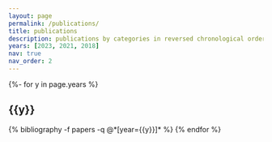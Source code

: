 ```yaml
---
layout: page
permalink: /publications/
title: publications
description: publications by categories in reversed chronological order. generated by jekyll-scholar.
years: [2023, 2021, 2018]
nav: true
nav_order: 2
---
```

<!-- _pages/publications.md -->
<div class="publications">

{%- for y in page.years %}
  <h2 class="year">{{y}}</h2>
  {% bibliography -f papers -q @*[year={{y}}]* %}
{% endfor %}

</div>
